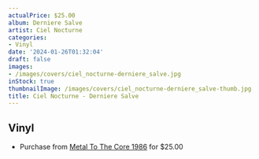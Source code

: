 ```yaml
---
actualPrice: $25.00
album: Derniere Salve
artist: Ciel Nocturne
categories:
- Vinyl
date: '2024-01-26T01:32:04'
draft: false
images:
- /images/covers/ciel_nocturne-derniere_salve.jpg
inStock: true
thumbnailImage: /images/covers/ciel_nocturne-derniere_salve-thumb.jpg
title: Ciel Nocturne - Derniere Salve
---
```


## Vinyl
* Purchase from [Metal To The Core 1986](https://metaltothecore1986.com/shop/ciel-nocturne-derniere-salve-12-lp/) for $25.00
